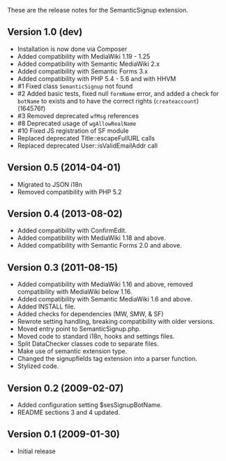These are the release notes for the SemanticSignup extension.

## Version 1.0 (dev)

* Installation is now done via Composer
* Added compatibility with MediaWiki 1.19 - 1.25
* Added compatibility with Semantic MediaWiki 2.x
* Added compatibility with Semantic Forms 3.x
* Added compatibility with PHP 5.4 - 5.6 and with HHVM
* #1 Fixed class `SemanticSignup` not found
* #2 Added basic tests, fixed null `formName` error, and added a check for `botName` to exists and to have the correct rights (`createaccount`) (164576f)
* #3 Removed deprecated `wfMsg` references
* #8 Deprecated usage of `wgAllowRealName`
* #10 Fixed JS registration of SF module
* Replaced deprecated Title::escapeFullURL calls
* Replaced deprecated User::isValidEmailAddr call

## Version 0.5 (2014-04-01)

* Migrated to JSON i18n
* Removed compatibility with PHP 5.2

## Version 0.4 (2013-08-02)

* Added compatibility with ConfirmEdit.
* Added compatibility with MediaWiki 1.18 and above.
* Added compatibility with Semantic Forms 2.0 and above.

## Version 0.3 (2011-08-15)

* Added compatibility with MediaWiki 1.16 and above, removed compatibility with MediaWiki below 1.16.
* Added compatibility with Semantic MediaWiki 1.6 and above.
* Added INSTALL file.
* Added checks for dependencies (MW, SMW, & SF)
* Rewrote setting handling, breaking compatibility with older versions.
* Moved entry point to SemanticSignup.php.
* Moved code to standard i18n, hooks and settings files.
* Split DataChecker classes code to separate files.
* Make use of semantic extension type.
* Changed the signupfields tag extension into a parser function.
* Stylized code.

## Version 0.2 (2009-02-07)

* Added configuration setting $sesSignupBotName.
* README sections 3 and 4 updated.

## Version 0.1 (2009-01-30)

* Initial release
